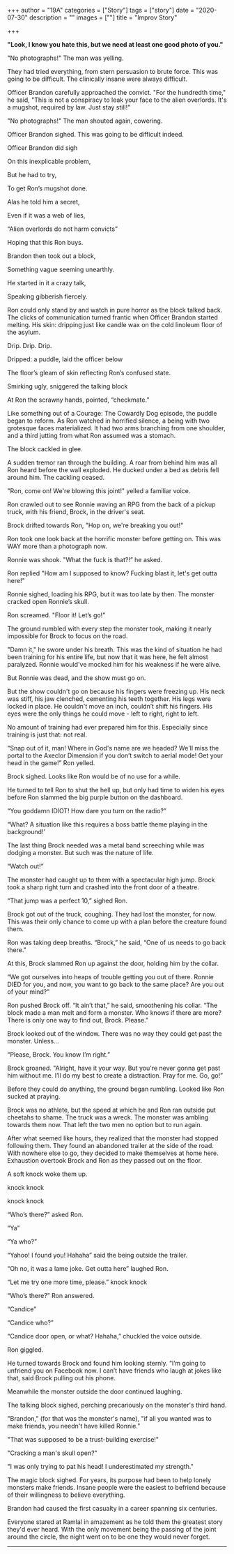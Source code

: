 +++
author = "19A"
categories = ["Story"]
tags = ["story"]
date = "2020-07-30"
description = ""
images = [""]
title = "Improv Story"

+++

**"Look, I know you hate this, but we need at least one good photo of you."**

"No photographs!" The man was yelling.

They had tried everything, from stern persuasion to brute force. This was going to be difficult. The clinically insane were always difficult.

Officer Brandon carefully approached the convict. "For the hundredth time," he said, "This is not a conspiracy to leak your face to the alien overlords. It's a mugshot, required by law. Just stay still!"

"No photographs!" The man shouted again, cowering.

Officer Brandon sighed. This was going to be difficult indeed.

Officer Brandon did sigh 

On this inexplicable problem, 

But he had to try, 

To get Ron’s mugshot done. 

Alas he told him a secret, 

Even if it was a web of lies, 

“Alien overlords do not harm convicts” 

Hoping that this Ron buys.

Brandon then took out a block, 

Something vague seeming unearthly. 

He started in it a crazy talk,

Speaking gibberish fiercely.

Ron could only stand by and watch in pure horror as the block talked back. The clicks of communication turned frantic when Officer Brandon started melting. His skin: dripping just like candle wax on the cold linoleum floor of the asylum. 

Drip. Drip. Drip.

Dripped: a puddle, laid the officer below

The floor’s gleam of skin reflecting Ron’s confused state.

Smirking ugly, sniggered the talking block

At Ron the scrawny hands, pointed, “checkmate.”

Like something out of a Courage: The Cowardly Dog episode, the puddle began to reform. As Ron watched in horrified silence, a being with two grotesque faces materialized. It had two arms branching from one shoulder, and a third jutting from what Ron assumed was a stomach. 

The block cackled in glee.

A sudden tremor ran through the building. A roar from behind him was all Ron heard before the wall exploded. He ducked under a bed as debris fell around him. The cackling ceased. 

"Ron, come on! We're blowing this joint!" yelled a familiar voice. 

Ron crawled out to see Ronnie waving an RPG from the back of a pickup truck, with his friend, Brock, in the driver's seat.

Brock drifted towards Ron, "Hop on, we're breaking you out!"

Ron took one look back at the horrific monster before getting on. This was WAY more than a photograph now.

Ronnie was shook. "What the fuck is that?!” he asked. 

Ron replied "How am I supposed to know? Fucking blast it, let's get outta here!" 

Ronnie sighed, loading his RPG, but it was too late by then. The monster cracked open Ronnie’s skull. 

Ron screamed. "Floor it! Let’s go!”

The ground rumbled with every step the monster took, making it nearly impossible for Brock to focus on the road.

"Damn it," he swore under his breath. This was the kind of situation he had been training for his entire life, but now that it was here, he felt almost paralyzed. Ronnie would've mocked him for his weakness if he were alive.

But Ronnie was dead, and the show must go on. 

But the show couldn't go on because his fingers were freezing up. His neck was stiff, his jaw clenched, cementing his teeth together. His legs were locked in place. He couldn't move an inch, couldn’t shift his fingers. His eyes were the only things he could move - left to right, right to left. 

No amount of training had ever prepared him for this. Especially since training is just that: not real.

“Snap out of it, man! Where in God's name are we headed? We'll miss the portal to the Axeclor Dimension if you don’t switch to aerial mode! Get your head in the game!” Ron yelled.

Brock sighed. Looks like Ron would be of no use for a while. 

He turned to tell Ron to shut the hell up, but only had time to widen his eyes before Ron slammed the big purple button on the dashboard.

“You goddamn IDIOT! How dare you turn on the radio?”

“What? A situation like this requires a boss battle theme playing in the background!’

The last thing Brock needed was a metal band screeching while was dodging a monster. But such was the nature of life. 

“Watch out!”

The monster had caught up to them with a spectacular high jump. Brock took a sharp right turn and crashed into the front door of a theatre.

“That jump was a perfect 10,” sighed Ron.

Brock got out of the truck, coughing. They had lost the monster, for now. This was their only chance to come up with a plan before the creature found them. 

Ron was taking deep breaths. “Brock,” he said, “One of us needs to go back there." 

At this, Brock slammed Ron up against the door, holding him by the collar.

“We got ourselves into heaps of trouble getting you out of there. Ronnie DIED for you, and now, you want to go back to the same place? Are you out of your mind?"

Ron pushed Brock off. “It ain’t that,” he said, smoothening his collar. “The block made a man melt and form a monster. Who knows if there are more? There is only one way to find out, Brock. Please." 

Brock looked out of the window. There was no way they could get past the monster. Unless…

“Please, Brock. You know I’m right.”

Brock groaned. "Alright, have it your way. But you're never gonna get past him without me. I’ll do my best to create a distraction. Pray for me. Go, go!”

Before they could do anything, the ground began rumbling. Looked like Ron sucked at praying.

Brock was no athlete, but the speed at which he and Ron ran outside put cheetahs to shame. The truck was a wreck. The monster was ambling towards them now. That left the two men no option but to run again.

After what seemed like hours, they realized that the monster had stopped following them. They found an abandoned trailer at the side of the road. With nowhere else to go, they decided to make themselves at home here. Exhaustion overtook Brock and Ron as they passed out on the floor.

A soft knock woke them up.

knock knock

knock knock

“Who’s there?” asked Ron.

“Ya”

“Ya who?”

“Yahoo! I found you! Hahaha” said the being outside the trailer.

“Oh no, it was a lame joke. Get outta here” laughed Ron.

“Let me try one more time, please.” knock knock

“Who’s there?” Ron answered.

“Candice”

“Candice who?”

“Candice door open, or what? Hahaha,” chuckled the voice outside.

Ron giggled. 

He turned towards Brock and found him looking sternly. “I’m going to unfriend you on Facebook now. I can’t have friends who laugh at jokes like that, said Brock pulling out his phone. 

Meanwhile the monster outside the door continued laughing.

The talking block sighed, perching precariously on the monster's third hand.

"Brandon," (for that was the monster's name), "if all you wanted was to make friends, you needn't have killed Ronnie."

"That was supposed to be a trust-building exercise!"

"Cracking a man's skull open?"

"I was only trying to pat his head! I underestimated my strength."

The magic block sighed. For years, its purpose had been to help lonely monsters make friends. Insane people were the easiest to befriend because of their willingness to believe everything.

Brandon had caused the first casualty in a career spanning six centuries.

Everyone stared at Ramlal in amazement as he told them the greatest story they'd ever heard. With the only movement being the passing of the joint around the circle, the night went on to be one they would never forget.

---



